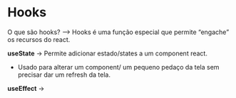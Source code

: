 # Hooks

O que são hooks? --> Hooks é uma função especial que permite “engache” os recursos do react.


**useState** -> Permite adicionar estado/states a um component react.
- Usado para alterar um component/ um pequeno pedaço da tela sem precisar dar um refresh da tela.

**useEffect** ->

